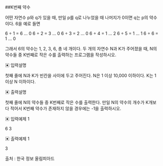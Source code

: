 ##K번째 약수

어떤 자연수 p와 q가 있을 때, 만일 p를 q로 나누었을 때 나머지가 0이면 q는 p의 약수이다.
6을 예로 들면

6 ÷ 1 = 6 … 0
6 ÷ 2 = 3 … 0
6 ÷ 3 = 2 … 0
6 ÷ 4 = 1 … 2
6 ÷ 5 = 1 … 1
6 ÷ 6 = 1 … 0

그래서 6의 약수는 1, 2, 3, 6, 총 네 개이다.
두 개의 자연수 N과 K가 주어졌을 때, N의 약수들 중 K번째로 작은 수를 출력하는 프로그램을
작성하시오.

▣ 입력설명

첫째 줄에 N과 K가 빈칸을 사이에 두고 주어진다. N은 1 이상 10,000 이하이다. K는 1 이상 N
이하이다.

▣ 출력설명

첫째 줄에 N의 약수들 중 K번째로 작은 수를 출력한다. 만일 N의 약수의 개수가 K개보다 적어서
K번째 약수가 존재하지 않을 경우에는 -1을 출력하시오.

▣ 입력예제 1

6 3

▣ 출력예제 1

3

출처 : 한국 정보 올림피아드
